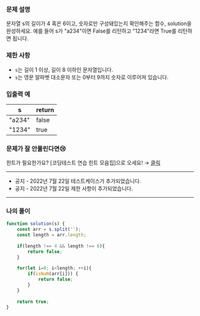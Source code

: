### **문제 설명**

문자열 s의 길이가 4 혹은 6이고, 숫자로만 구성돼있는지 확인해주는 함수, solution을 완성하세요. 예를 들어 s가 "a234"이면 False를 리턴하고 "1234"라면 True를 리턴하면 됩니다.

### 제한 사항

- `s`는 길이 1 이상, 길이 8 이하인 문자열입니다.
- `s`는 영문 알파벳 대소문자 또는 0부터 9까지 숫자로 이루어져 있습니다.

### 입출력 예

| s | return |
| --- | --- |
| "a234" | false |
| "1234" | true |

### 문제가 잘 안풀린다면😢

힌트가 필요한가요? [코딩테스트 연습 힌트 모음집]으로 오세요! → [클릭](https://school.programmers.co.kr/learn/courses/14743?itm_content=lesson12918)

---

- 공지 - 2022년 7월 22일 테스트케이스가 추가되었습니다.
- 공지 - 2022년 7월 22일 제한 사항이 추가되었습니다.

---

### 나의 풀이

```javascript
function solution(s) {
    const arr = s.split('');
    const length = arr.length;
    
    if(length !== 4 && length !== 6){
        return false;
    }
    
    for(let i=0; i<length; ++i){
        if(isNaN(arr[i])) {
            return false;
        }
    }
    
    return true;
}
```